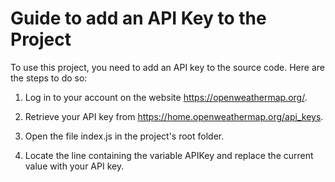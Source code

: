 # Guide to add an API Key to the Project

To use this project, you need to add an API key to the source code. Here are the steps to do so:

1. Log in to your account on the website https://openweathermap.org/.

2. Retrieve your API key from https://home.openweathermap.org/api_keys.

3. Open the file index.js in the project's root folder.

4. Locate the line containing the variable APIKey and replace the current value with your API key.

